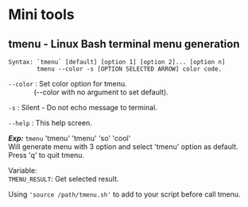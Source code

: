 # Mini tools

tmenu - Linux Bash terminal menu generation
-------------------------------------------

```
Syntax: `tmenu` [default] [option 1] [option 2]... [option n]
        tmenu --color -s [OPTION SELECTED ARROW] color code.
```

`--color` : Set color option for tmenu.<br>
&nbsp;&nbsp;&nbsp;&nbsp;&nbsp;&nbsp;&nbsp;&nbsp;&nbsp;&nbsp;&nbsp;&nbsp; (--color with no argument to set default).

`-s`	: Silent - Do not echo message to terminal.

`--help` : This help screen.

***Exp:*** `tmenu` 'tmenu' 'tmenu' 'so' 'cool'<br>
Will generate menu with 3 option and select 'tmenu' option as default.<br>
Press 'q' to quit tmenu.

Variable:<br>
`TMENU_RESULT`: Get selected result.

Using `'source /path/tmenu.sh'` to add to your script before call tmenu.
